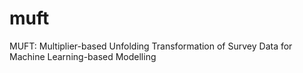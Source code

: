 # muft
MUFT: Multiplier-based Unfolding Transformation of Survey Data for Machine Learning-based Modelling
